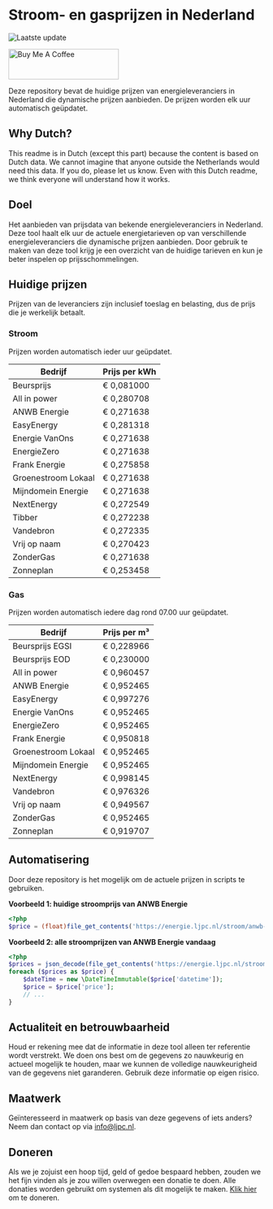 # Stroom- en gasprijzen in Nederland

![Laatste update](https://img.shields.io/badge/laatste%20update-2023--06--06%2003%3A00%20CET-brightgreen)

<a href="https://www.buymeacoffee.com/Lars-" target="_blank"><img src="https://cdn.buymeacoffee.com/buttons/v2/default-orange.png" alt="Buy Me A Coffee" height="60" style="height: 60px !important;width: 217px !important;" ></a>

Deze repository bevat de huidige prijzen van energieleveranciers in Nederland die dynamische prijzen aanbieden. De prijzen worden elk uur automatisch geüpdatet.

## Why Dutch?

This readme is in Dutch (except this part) because the content is based on Dutch data. We cannot imagine that anyone outside the Netherlands would need this data. If you do, please let us know. Even with this Dutch readme, we think
everyone will understand how it works.

## Doel

Het aanbieden van prijsdata van bekende energieleveranciers in Nederland. Deze tool haalt elk uur de actuele energietarieven op van verschillende energieleveranciers die dynamische prijzen aanbieden. Door gebruik te maken van deze tool
krijg je een overzicht van de huidige tarieven en kun je beter inspelen op prijsschommelingen.

## Huidige prijzen

Prijzen van de leveranciers zijn inclusief toeslag en belasting, dus de prijs die je werkelijk betaalt.

### Stroom

Prijzen worden automatisch ieder uur geüpdatet.

 Bedrijf | Prijs per kWh 
---------|---------------
Beursprijs | € 0,081000
All in power | € 0,280708
ANWB Energie | € 0,271638
EasyEnergy | € 0,281318
Energie VanOns | € 0,271638
EnergieZero | € 0,271638
Frank Energie | € 0,275858
Groenestroom Lokaal | € 0,271638
Mijndomein Energie | € 0,271638
NextEnergy | € 0,272549
Tibber | € 0,272238
Vandebron | € 0,272335
Vrij op naam | € 0,270423
ZonderGas | € 0,271638
Zonneplan | € 0,253458


### Gas

Prijzen worden automatisch iedere dag rond 07.00 uur geüpdatet.

 Bedrijf | Prijs per m³ 
---------|--------------
Beursprijs EGSI | € 0,228966
Beursprijs EOD | € 0,230000
All in power | € 0,960457
ANWB Energie | € 0,952465
EasyEnergy | € 0,997276
Energie VanOns | € 0,952465
EnergieZero | € 0,952465
Frank Energie | € 0,950818
Groenestroom Lokaal | € 0,952465
Mijndomein Energie | € 0,952465
NextEnergy | € 0,998145
Vandebron | € 0,976326
Vrij op naam | € 0,949567
ZonderGas | € 0,952465
Zonneplan | € 0,919707


## Automatisering

Door deze repository is het mogelijk om de actuele prijzen in scripts te gebruiken.

**Voorbeeld 1: huidige stroomprijs van ANWB Energie**

```php
<?php
$price = (float)file_get_contents('https://energie.ljpc.nl/stroom/anwb-energie-nu.txt');

```

**Voorbeeld 2: alle stroomprijzen van ANWB Energie vandaag**

```php
<?php
$prices = json_decode(file_get_contents('https://energie.ljpc.nl/stroom/all-in-power-vandaag.json'),true);
foreach ($prices as $price) {
    $dateTime = new \DateTimeImmutable($price['datetime']);
    $price = $price['price'];
    // ...
}
```

## Actualiteit en betrouwbaarheid

Houd er rekening mee dat de informatie in deze tool alleen ter referentie wordt verstrekt. We doen ons best om de gegevens zo nauwkeurig en actueel mogelijk te houden, maar we kunnen de volledige nauwkeurigheid van de gegevens niet
garanderen. Gebruik deze informatie op eigen risico.

## Maatwerk

Geïnteresseerd in maatwerk op basis van deze gegevens of iets anders? Neem dan contact op
via [info@ljpc.nl](mailto:info@ljpc.nl?subject=Energie%20prijzen).

## Doneren

Als we je zojuist een hoop tijd, geld of gedoe bespaard hebben, zouden we het fijn vinden als je zou willen overwegen een
donatie te doen. Alle donaties worden gebruikt om systemen als dit mogelijk te
maken. [Klik hier](https://www.buymeacoffee.com/Lars-) om te doneren.
